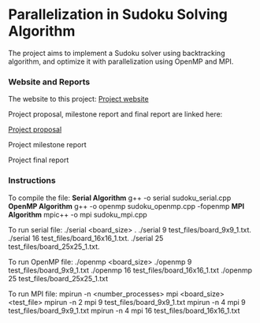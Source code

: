 Parallelization in Sudoku Solving Algorithm
==================================

The project aims to implement a Sudoku solver using backtracking algorithm, and optimize it with parallelization using OpenMP and MPI.


### Website and Reports

The website to this project:
[Project website](https://bella713.github.io/15418-final-project/)

Project proposal, milestone report and final report are linked here:

[Project proposal](./project_proposal.pdf)

Project milestone report

Project final report

### Instructions

To compile the file:
**Serial Algorithm** g++ -o serial sudoku_serial.cpp
**OpenMP Algorithm** g++ -o openmp sudoku_openmp.cpp -fopenmp
**MPI Algorithm** mpic++ -o mpi sudoku_mpi.cpp

To run serial file:
./serial <board_size> <test file>. 
./serial 9 test_files/board_9x9_1.txt. 
./serial 16 test_files/board_16x16_1.txt. 
./serial 25 test_files/board_25x25_1.txt. 

To run OpenMP file:
./openmp <board_size> <test file>
./openmp 9 test_files/board_9x9_1.txt
./openmp 16 test_files/board_16x16_1.txt
./openmp 25 test_files/board_25x25_1.txt

To run MPI file:
mpirun -n <number_processes> mpi <board_size> <test_file>
mpirun -n 2 mpi 9 test_files/board_9x9_1.txt
mpirun -n 4 mpi 9 test_files/board_9x9_1.txt
mpirun -n 4 mpi 16 test_files/board_16x16_1.txt
